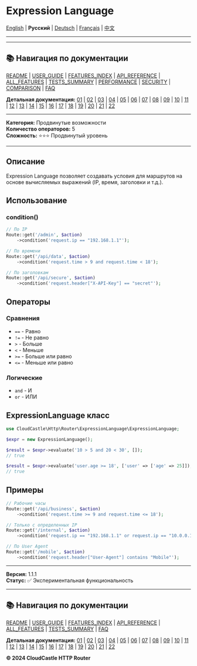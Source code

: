 # Expression Language

[English](../../en/features/13_EXPRESSION_LANGUAGE.md) | **Русский** | [Deutsch](../../de/features/13_EXPRESSION_LANGUAGE.md) | [Français](../../fr/features/13_EXPRESSION_LANGUAGE.md) | [中文](../../zh/features/13_EXPRESSION_LANGUAGE.md)

---







---

## 📚 Навигация по документации

[README](../../README.md) | [USER_GUIDE](../USER_GUIDE.md) | [FEATURES_INDEX](../FEATURES_INDEX.md) | [API_REFERENCE](../API_REFERENCE.md) | [ALL_FEATURES](../ALL_FEATURES.md) | [TESTS_SUMMARY](../TESTS_SUMMARY.md) | [PERFORMANCE](../PERFORMANCE_ANALYSIS.md) | [SECURITY](../SECURITY_REPORT.md) | [COMPARISON](../COMPARISON.md) | [FAQ](../FAQ.md)

**Детальная документация:** [01](01_BASIC_ROUTING.md) | [02](02_ROUTE_PARAMETERS.md) | [03](03_ROUTE_GROUPS.md) | [04](04_RATE_LIMITING.md) | [05](05_IP_FILTERING.md) | [06](06_MIDDLEWARE.md) | [07](07_NAMED_ROUTES.md) | [08](08_TAGS.md) | [09](09_HELPER_FUNCTIONS.md) | [10](10_ROUTE_SHORTCUTS.md) | [11](11_ROUTE_MACROS.md) | [12](12_URL_GENERATION.md) | [13](13_EXPRESSION_LANGUAGE.md) | [14](14_CACHING.md) | [15](15_PLUGINS.md) | [16](16_LOADERS.md) | [17](17_PSR_SUPPORT.md) | [18](18_ACTION_RESOLVER.md) | [19](19_STATISTICS.md) | [20](20_SECURITY.md) | [21](21_EXCEPTIONS.md) | [22](22_CLI_TOOLS.md)

---


**Категория:** Продвинутые возможности  
**Количество операторов:** 5  
**Сложность:** ⭐⭐⭐ Продвинутый уровень

---

## Описание

Expression Language позволяет создавать условия для маршрутов на основе вычисляемых выражений (IP, время, заголовки и т.д.).

## Использование

### condition()

```php
// По IP
Route::get('/admin', $action)
    ->condition('request.ip == "192.168.1.1"');

// По времени
Route::get('/api/data', $action)
    ->condition('request.time > 9 and request.time < 18');

// По заголовкам
Route::get('/api/secure', $action)
    ->condition('request.header["X-API-Key"] == "secret"');
```

## Операторы

### Сравнения

- `==` - Равно
- `!=` - Не равно
- `>` - Больше
- `<` - Меньше
- `>=` - Больше или равно
- `<=` - Меньше или равно

### Логические

- `and` - И
- `or` - ИЛИ

## ExpressionLanguage класс

```php
use CloudCastle\Http\Router\ExpressionLanguage\ExpressionLanguage;

$expr = new ExpressionLanguage();

$result = $expr->evaluate('10 > 5 and 20 < 30', []);
// true

$result = $expr->evaluate('user.age >= 18', ['user' => ['age' => 25]]);
// true
```

## Примеры

```php
// Рабочие часы
Route::get('/api/business', $action)
    ->condition('request.time >= 9 and request.time <= 18');

// Только с определенных IP
Route::get('/internal', $action)
    ->condition('request.ip == "192.168.1.1" or request.ip == "10.0.0.1"');

// По User Agent
Route::get('/mobile', $action)
    ->condition('request.header["User-Agent"] contains "Mobile"');
```

---

**Версия:** 1.1.1  
**Статус:** ✅ Экспериментальная функциональность


---

## 📚 Навигация по документации

[README](../../README.md) | [USER_GUIDE](../USER_GUIDE.md) | [FEATURES_INDEX](../FEATURES_INDEX.md) | [API_REFERENCE](../API_REFERENCE.md) | [ALL_FEATURES](../ALL_FEATURES.md) | [TESTS_SUMMARY](../TESTS_SUMMARY.md) | [FAQ](../FAQ.md)

**Детальная документация:** [01](01_BASIC_ROUTING.md) | [02](02_ROUTE_PARAMETERS.md) | [03](03_ROUTE_GROUPS.md) | [04](04_RATE_LIMITING.md) | [05](05_IP_FILTERING.md) | [06](06_MIDDLEWARE.md) | [07](07_NAMED_ROUTES.md) | [08](08_TAGS.md) | [09](09_HELPER_FUNCTIONS.md) | [10](10_ROUTE_SHORTCUTS.md) | [11](11_ROUTE_MACROS.md) | [12](12_URL_GENERATION.md) | [13](13_EXPRESSION_LANGUAGE.md) | [14](14_CACHING.md) | [15](15_PLUGINS.md) | [16](16_LOADERS.md) | [17](17_PSR_SUPPORT.md) | [18](18_ACTION_RESOLVER.md) | [19](19_STATISTICS.md) | [20](20_SECURITY.md) | [21](21_EXCEPTIONS.md) | [22](22_CLI_TOOLS.md)

**© 2024 CloudCastle HTTP Router**
